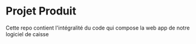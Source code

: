 # Projet Produit
Cette repo contient l'intégralité du code qui compose la web app de notre logiciel de caisse
